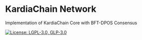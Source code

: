 # KardiaChain Network
Implementation of KardiaChain Core with BFT-DPOS Consensus

[![License: LGPL-3.0, GLP-3.0](https://img.shields.io/badge/License-LGPL%20v3-blue.svg)](https://www.gnu.org/licenses/lgpl-3.0)